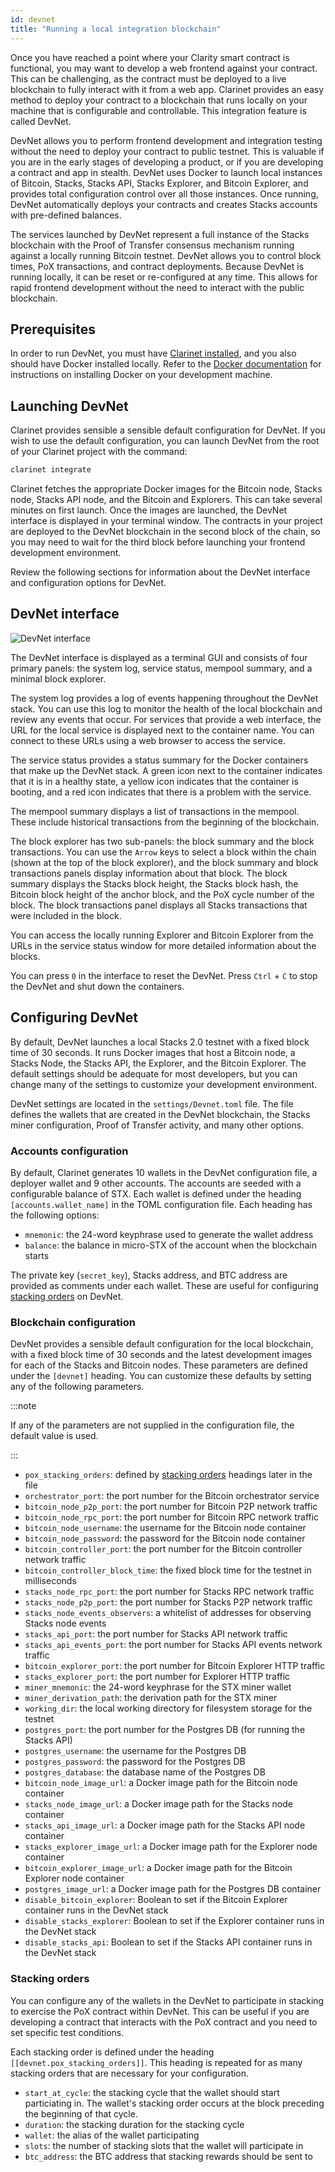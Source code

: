 ```yaml
---
id: devnet
title: "Running a local integration blockchain"
---
```


Once you have reached a point where your Clarity smart contract is functional, you may want to develop a web frontend
against your contract. This can be challenging, as the contract must be deployed to a live blockchain to fully
interact with it from a web app. Clarinet provides an easy method to deploy your contract to a blockchain that
runs locally on your machine that is configurable and controllable. This integration feature is called DevNet.

DevNet allows you to perform frontend development and integration testing without the need to deploy your contract to
public testnet. This is valuable if you are in the early stages of developing a product, or if you are developing a
contract and app in stealth. DevNet uses Docker to launch local instances of Bitcoin, Stacks, Stacks API, Stacks
Explorer, and Bitcoin Explorer, and provides total configuration control over all those instances. Once running, DevNet
automatically deploys your contracts and creates Stacks accounts with pre-defined balances.

The services launched by DevNet represent a full instance of the Stacks blockchain with the Proof of Transfer consensus
mechanism running against a locally running Bitcoin testnet. DevNet allows you to control block times, PoX transactions,
and contract deployments. Because DevNet is running locally, it can be reset or re-configured at any time. This allows
for rapid frontend development without the need to interact with the public blockchain.

## Prerequisites

In order to run DevNet, you must have [Clarinet installed][], and you also should have Docker installed locally. Refer
to the [Docker documentation][] for instructions on installing Docker on your development machine.

## Launching DevNet

Clarinet provides sensible a sensible default configuration for DevNet. If you wish to use the default configuration,
you can launch DevNet from the root of your Clarinet project with the command:

```sh
clarinet integrate
```

Clarinet fetches the appropriate Docker images for the Bitcoin node, Stacks node, Stacks API node, and the Bitcoin
and Explorers. This can take several minutes on first launch. Once the images are launched, the DevNet interface
is displayed in your terminal window. The contracts in your project are deployed to the DevNet blockchain in the second
block of the chain, so you may need to wait for the third block before launching your frontend development environment.

Review the following sections for information about the DevNet interface and configuration options for DevNet.

## DevNet interface

![DevNet interface](/img/devnet-interface.png)

The DevNet interface is displayed as a terminal GUI and consists of four primary panels: the system log, service status,
mempool summary, and a minimal block explorer.

The system log provides a log of events happening throughout the DevNet stack. You can use this log to monitor the
health of the local blockchain and review any events that occur. For services that provide a web interface, the URL
for the local service is displayed next to the container name. You can connect to these URLs using a web browser to
access the service.

The service status provides a status summary for the Docker containers that make up the DevNet stack. A green icon next
to the container indicates that it is in a healthy state, a yellow icon indicates that the container is booting, and a
red icon indicates that there is a problem with the service.

The mempool summary displays a list of transactions in the mempool. These include historical transactions from the
beginning of the blockchain.

The block explorer has two sub-panels: the block summary and the block transactions. You can use the `Arrow` keys to
select a block within the chain (shown at the top of the block explorer), and the block summary and block transactions
panels display information about that block. The block summary displays the Stacks block height, the Stacks block hash,
the Bitcoin block height of the anchor block, and the PoX cycle number of the block. The block transactions panel
displays all Stacks transactions that were included in the block.

You can access the locally running Explorer and Bitcoin Explorer from the URLs in the service status window for
more detailed information about the blocks.

You can press `0` in the interface to reset the DevNet. Press `Ctrl` + `C` to stop the DevNet and shut down the
containers.

## Configuring DevNet

By default, DevNet launches a local Stacks 2.0 testnet with a fixed block time of 30 seconds. It runs Docker images
that host a Bitcoin node, a Stacks Node, the Stacks API, the Explorer, and the Bitcoin Explorer. The default
settings should be adequate for most developers, but you can change many of the settings to customize your
development environment.

DevNet settings are located in the `settings/Devnet.toml` file. The file defines the wallets that are created in the
DevNet blockchain, the Stacks miner configuration, Proof of Transfer activity, and many other options.

### Accounts configuration

By default, Clarinet generates 10 wallets in the DevNet configuration file, a deployer wallet and 9 other accounts.
The accounts are seeded with a configurable balance of STX. Each wallet is defined under the heading
`[accounts.wallet_name]` in the TOML configuration file. Each heading has the following options:

- `mnemonic`: the 24-word keyphrase used to generate the wallet address
- `balance`: the balance in micro-STX of the account when the blockchain starts

The private key (`secret_key`), Stacks address, and BTC address are provided as comments under each wallet. These are
useful for configuring [stacking orders][] on DevNet.

### Blockchain configuration

DevNet provides a sensible default configuration for the local blockchain, with a fixed block time of 30 seconds and
the latest development images for each of the Stacks and Bitcoin nodes. These parameters are defined under the
`[devnet]` heading. You can customize these defaults by setting any of the following parameters.

:::note

If any of the parameters are not supplied in the configuration file, the default value is used.

:::

- `pox_stacking_orders`: defined by [stacking orders][] headings later in the file
- `orchestrator_port`: the port number for the Bitcoin orchestrator service
- `bitcoin_node_p2p_port`: the port number for Bitcoin P2P network traffic
- `bitcoin_node_rpc_port`: the port number for Bitcoin RPC network traffic
- `bitcoin_node_username`: the username for the Bitcoin node container
- `bitcoin_node_password`: the password for the Bitcoin node container
- `bitcoin_controller_port`: the port number for the Bitcoin controller network traffic
- `bitcoin_controller_block_time`: the fixed block time for the testnet in milliseconds
- `stacks_node_rpc_port`: the port number for Stacks RPC network traffic
- `stacks_node_p2p_port`: the port number for Stacks P2P network traffic
- `stacks_node_events_observers`: a whitelist of addresses for observing Stacks node events
- `stacks_api_port`: the port number for Stacks API network traffic
- `stacks_api_events_port`: the port number for Stacks API events network traffic
- `bitcoin_explorer_port`: the port number for Bitcoin Explorer HTTP traffic
- `stacks_explorer_port`: the port number for Explorer HTTP traffic
- `miner_mnemonic`: the 24-word keyphrase for the STX miner wallet
- `miner_derivation_path`: the derivation path for the STX miner
- `working_dir`: the local working directory for filesystem storage for the testnet
- `postgres_port`: the port number for the Postgres DB (for running the Stacks API)
- `postgres_username`: the username for the Postgres DB
- `postgres_password`: the password for the Postgres DB
- `postgres_database`: the database name of the Postgres DB
- `bitcoin_node_image_url`: a Docker image path for the Bitcoin node container
- `stacks_node_image_url`: a Docker image path for the Stacks node container
- `stacks_api_image_url`: a Docker image path for the Stacks API node container
- `stacks_explorer_image_url`: a Docker image path for the Explorer node container
- `bitcoin_explorer_image_url`: a Docker image path for the Bitcoin Explorer node container
- `postgres_image_url`: a Docker image path for the Postgres DB container
- `disable_bitcoin_explorer`: Boolean to set if the Bitcoin Explorer container runs in the DevNet stack
- `disable_stacks_explorer`: Boolean to set if the Explorer container runs in the DevNet stack
- `disable_stacks_api`: Boolean to set if the Stacks API container runs in the DevNet stack

### Stacking orders

You can configure any of the wallets in the DevNet to participate in stacking to exercise the PoX contract
within DevNet. This can be useful if you are developing a contract that interacts with the PoX contract and you need
to set specific test conditions.

Each stacking order is defined under the heading `[[devnet.pox_stacking_orders]]`. This heading is repeated for as many
stacking orders that are necessary for your configuration.

- `start_at_cycle`: the stacking cycle that the wallet should start particiating in. The wallet's stacking order
  occurs at the block preceding the beginning of that cycle.
- `duration`: the stacking duration for the stacking cycle
- `wallet`: the alias of the wallet participating
- `slots`: the number of stacking slots that the wallet will participate in
- `btc_address`: the BTC address that stacking rewards should be sent to

[clarinet installed]: /smart-contracts/clarinet#installing-clarinet
[docker documentation]: https://docs.docker.com/get-docker/
[stacking orders]: #stacking-orders
